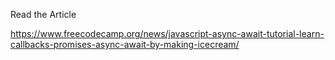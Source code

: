 
Read the Article <br>

https://www.freecodecamp.org/news/javascript-async-await-tutorial-learn-callbacks-promises-async-await-by-making-icecream/
